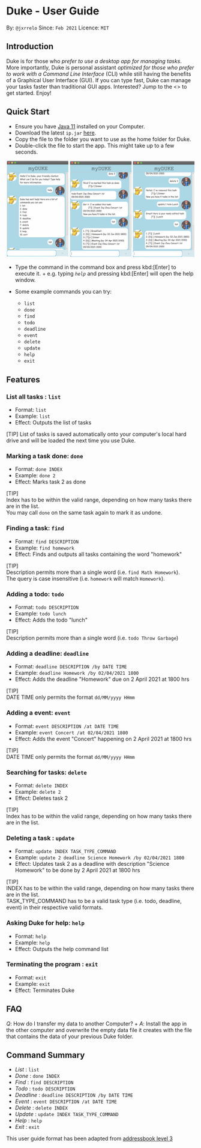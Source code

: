 # Duke - User Guide
By: `@jxrrelo`      Since: `Feb 2021`      Licence: `MIT`

## Introduction

Duke is for those who *prefer to use a desktop app for managing tasks*. More importantly, Duke is personal assistant *optimized for those who prefer to work with a Command Line Interface* (CLI) while still having the benefits of a Graphical User Interface (GUI). If you can type fast, Duke can manage your tasks faster than traditional GUI apps. Interested? Jump to the <<Quick Start>> to get started. Enjoy!

## Quick Start

- Ensure you have [Java 11](https://www.oracle.com/sg/java/technologies/javase-jdk11-downloads.html) installed on your Computer.
- Download the latest `ip.jar` [here](https://github.com/jxrrelo/duke/releases).
- Copy the file to the folder you want to use as the home folder for Duke.
- Double-click the file to start the app. This might take up to a few seconds.

![](Ui.png?raw=true)

-  Type the command in the command box and press kbd:[Enter] to execute it. +
   e.g. typing *`help`* and pressing kbd:[Enter] will open the help window.
-  Some example commands you can try:

    * `list`
    * `done`
    * `find`
    * `todo`
    * `deadline`
    * `event`
    * `delete`
    * `update`
    * `help`
    * `exit`

## Features

### List all tasks : `list`
+ Format: `list`
+ Example: `list`
+ Effect: Outputs the list of tasks

[TIP]
List of tasks is saved automatically onto your computer's local hard drive and will be loaded the next time you use Duke.

### Marking a task done: `done`
+ Format: `done INDEX`
+ Example: `done 2`
+ Effect: Marks task 2 as done

[TIP] <br />
Index has to be within the valid range, depending on how many tasks there are in the list. <br />
You may call `done` on the same task again to mark it as undone.

### Finding a task: `find`
+ Format: `find DESCRIPTION`
+ Example: `find homework`
+ Effect: Finds and outputs all tasks containing the word "homework"

[TIP] <br />
Description permits more than a single word (i.e. `find Math Homework`). <br />
The query is case insensitive (i.e. `homework` will match `Homework`).

### Adding a todo: `todo`
+ Format: `todo DESCRIPTION`
+ Example: `todo lunch`
+ Effect: Adds the todo "lunch"

[TIP] <br />
Description permits more than a single word (i.e. `todo Throw Garbage`)

### Adding a deadline: `deadline`
+ Format: `deadline DESCRIPTION /by DATE TIME`
+ Example: `deadline Homework /by 02/04/2021 1800`
+ Effect: Adds the deadline "Homework" due on 2 April 2021 at 1800 hrs

[TIP] <br />
DATE TIME only permits the format `dd/MM/yyyy HHmm`

### Adding a event: `event`
+ Format: `event DESCRIPTION /at DATE TIME`
+ Example: `event Concert /at 02/04/2021 1800`
+ Effect:  Adds the event "Concert" happening on 2 April 2021 at 1800 hrs

[TIP] <br />
DATE TIME only permits the format `dd/MM/yyyy HHmm`

### Searching for tasks: `delete`
+ Format: `delete INDEX`
+ Example: `delete 2`
+ Effect: Deletes task 2

[TIP] <br />
Index has to be within the valid range, depending on how many tasks there are in the list. <br />

### Deleting a task : `update`
+ Format: `update INDEX TASK_TYPE_COMMAND`
+ Example: `update 2 deadline Science Homework /by 02/04/2021 1800`
+ Effect: Updates task 2 as a deadline with description "Science Homework" to be done by 2 April 2021 at 1800 hrs

[TIP] <br />
INDEX has to be within the valid range, depending on how many tasks there are in the list. <br />
TASK_TYPE_COMMAND has to be a valid task type (i.e. todo, deadline, event) in their respective valid formats.

### Asking Duke for help: `help`
+ Format: `help`
+ Example: `help`
+ Effect: Outputs the help command list

### Terminating the program : `exit`
+ Format: `exit`
+ Example: `exit`
+ Effect: Terminates Duke

## FAQ
*Q*: How do I transfer my data to another Computer? +
*A*: Install the app in the other computer and overwrite the empty data file it creates with the file that contains the data of your previous Duke folder.

## Command Summary
* *List* : `list`
* *Done* : `done INDEX`
* *Find* : `find DESCRIPTION`
* *Todo* : `todo DESCRIPTION`
* *Deadline* : `deadline DESCRIPTION /by DATE TIME`
* *Event* : `event DESCRIPTION /at DATE TIME`
* *Delete* : `delete INDEX`
* *Update* : `update INDEX TASK_TYPE_COMMAND`
* *Help* : `help`
* *Exit* : `exit`

This user guide format has been adapted from [addressbook level 3](https://github.com/nus-cs2103-AY1920S2/addressbook-level3/blob/master/docs/UserGuide.adoc)
